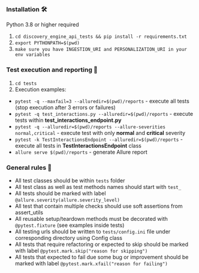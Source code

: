 ### Installation  🛠
Python 3.8 or higher required
1. `cd discovery_engine_api_tests && pip install -r requirements.txt`
2. `export PYTHONPATH=$(pwd)`
3. `make sure you have INGESTION_URI and PERSONALIZATION_URI in your env variables`


### Test execution and reporting 📱
1. `cd tests`
2. Execution examples:
 - `pytest -q --maxfail=3 --alluredir=$(pwd)/reports` - execute all tests (stop execution after 3 errors or failures)
 - `pytest -q test_interactions.py --alluredir=$(pwd)/reports` - execute tests within **test_interactions_endpoint.py**
 - `pytest -q --alluredir=$(pwd)/reports --allure-severities normal,critical` - execute test with only **normal** and **critical** severity
 - `pytest -k TestInteractionsEndpoint --alluredir=$(pwd)/reports` - execute all tests in **TestInteractionsEndpoint** class
 - `allure serve $(pwd)/reports` - generate Allure report

### General rules  📝

 - All test classes should be within `tests` folder
 - All test class as well as test methods names should start with `test_`
 - All tests should be marked with label `@allure.severity(allure.severity_level)`
 - All test that contain multiple checks should use soft assertions from assert_utils
 - All reusable setup/teardown methods must be decorated with `@pytest.fixture` (see examples inside tests)
 - All testing urls should be written to `tests/config.ini` file under corresponding directory using Config class 
 - All tests that require refactoring or expected to skip should be marked with label `@pytest.mark.skip("reason for skipping")`
 - All tests that expected to fail due some bug or improvement should be marked with label `@pytest.mark.xfail("reason for failing")`
